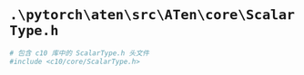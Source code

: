 # `.\pytorch\aten\src\ATen\core\ScalarType.h`

```py
# 包含 c10 库中的 ScalarType.h 头文件
#include <c10/core/ScalarType.h>
```